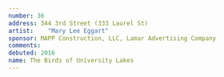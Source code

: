 ```yaml
---
number: 36
address: 344 3rd Street (333 Laurel St)
artist:    "Mary Lee Eggart"
sponsor: MAPP Construction, LLC, Lamar Advertising Company
comments: 
debuted: 2016
name: The Birds of University Lakes
---
```

